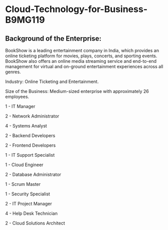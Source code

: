 # Cloud-Technology-for-Business- B9MG119

## Background of the Enterprise:

BookShow is a leading entertainment company in India, which provides an online ticketing platform for movies, plays, concerts, and sporting events. BookShow also offers an online media streaming service and end-to-end management for virtual and on-ground entertainment experiences across all genres.  
 
Industry: Online Ticketing and Entertainment. 

Size of the Business: Medium-sized enterprise with approximately 26 employees. 
 
1 -  IT Manager	 

2 - Network Administrator	 

4 -  Systems Analyst	 

2 -  Backend Developers 

2 -  Frontend Developers	 

1 -  IT Support Specialist 

1 -  Cloud Engineer 	 

2 -  Database Administrator 

1 -  Scrum Master	 

1 -  Security Specialist	 

2 -  IT Project Manager	 

4 -  Help Desk Technician	 

2 -  Cloud Solutions Architect 


